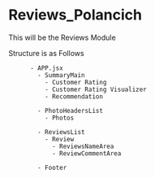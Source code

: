 # Reviews_Polancich
This will be the Reviews Module

Structure is as Follows

          - APP.jsx 
            - SummaryMain
              - Customer Rating
              - Customer Rating Visualizer
              - Recommendation
          
            - PhotoHeadersList
              - Photos
          
            - ReviewsList
              - Review
                - ReviewsNameArea
                - ReviewCommentArea
            
            - Footer
        
